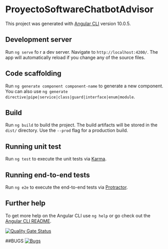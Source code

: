 # ProyectoSoftwareChatbotAdvisor

This  project was generated with [Angular CLI](https://github.com/angular/angular-cli) version 10.0.5.

## Development server

Run `ng serve` fo r a dev server. Navigate to `http://localhost:4200/`. The app will automatically reload if you change any of the source files.

## Code scaffolding

 Run `ng generate component component-name` to generate a new component. You can also use `ng generate directive|pipe|service|class|guard|interface|enum|module`.

## Build

Run `ng build` to build the project. The build artifacts will be stored in the `dist/` directory. Use the `--prod` flag for a production build.

## Running unit test

Run `ng test` to execute the unit tests via [Karma](https://karma-runner.github.io).

## Running end-to-end tests

Run `ng e2e` to execute the end-to-end tests via [Protractor](http://www.protractortest.org/).

## Further help

To get more help on the Angular CLI use `ng help` or go check out the [Angular CLI README](https://github.com/angular/angular-cli/blob/master/README.md).


[![Quality Gate Status](https://sonarcloud.io/api/project_badges/measure?project=Proyecto-tesis-uan_Proyecto-software-chatbot-advisor&metric=alert_status)](https://sonarcloud.io/dashboard?id=Proyecto-tesis-uan_Proyecto-software-chatbot-advisor)

##BUGS
[![Bugs](https://sonarcloud.io/api/project_badges/measure?project=Proyecto-tesis-uan_Proyecto-software-chatbot-advisor&metric=bugs)](https://sonarcloud.io/dashboard?id=Proyecto-tesis-uan_Proyecto-software-chatbot-advisor)
